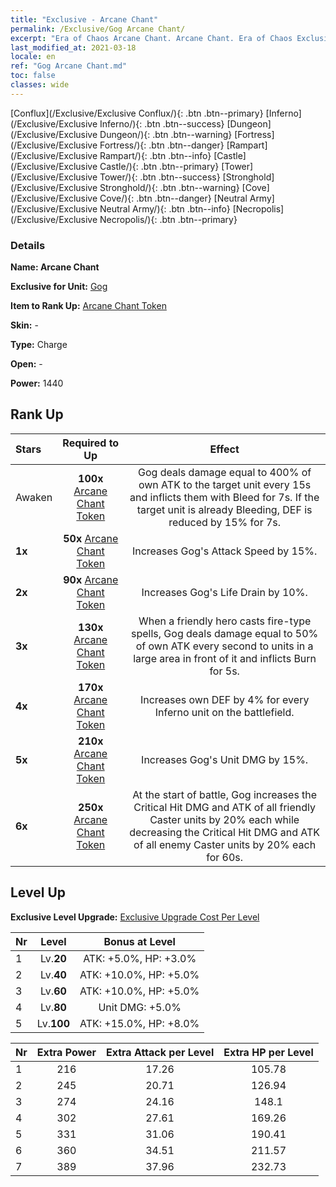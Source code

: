 ```yaml
---
title: "Exclusive - Arcane Chant"
permalink: /Exclusive/Gog Arcane Chant/
excerpt: "Era of Chaos Arcane Chant. Arcane Chant. Era of Chaos Exclusive Arcane Chant. Gog Exclusive."
last_modified_at: 2021-03-18
locale: en
ref: "Gog Arcane Chant.md"
toc: false
classes: wide
---
```

 [Conflux](/Exclusive/Exclusive Conflux/){: .btn .btn--primary} [Inferno](/Exclusive/Exclusive Inferno/){: .btn .btn--success} [Dungeon](/Exclusive/Exclusive Dungeon/){: .btn .btn--warning} [Fortress](/Exclusive/Exclusive Fortress/){: .btn .btn--danger} [Rampart](/Exclusive/Exclusive Rampart/){: .btn .btn--info} [Castle](/Exclusive/Exclusive Castle/){: .btn .btn--primary} [Tower](/Exclusive/Exclusive Tower/){: .btn .btn--success} [Stronghold](/Exclusive/Exclusive Stronghold/){: .btn .btn--warning} [Cove](/Exclusive/Exclusive Cove/){: .btn .btn--danger} [Neutral Army](/Exclusive/Exclusive Neutral Army/){: .btn .btn--info} [Necropolis](/Exclusive/Exclusive Necropolis/){: .btn .btn--primary} 

### Details
 **Name: Arcane Chant** 

 **Exclusive for Unit:** [Gog](/units/Gog/) 

 **Item to Rank Up:** [Arcane Chant Token](/Items/con_915/)

 **Skin:** -

 **Type:** Charge

 **Open:** -

 **Power:** 1440

## Rank Up

  |     Stars    |  Required to Up | Effect |
  |:-------------|:---------------:|:---------------:|
  |  Awaken  | **100x** [Arcane Chant Token](/Items/con_915/) | <Scalding Spark> Gog deals damage equal to 400% of own ATK to the target unit every 15s and inflicts them with Bleed for 7s. If the target unit is already Bleeding, DEF is reduced by 15% for 7s. |
  | **1x** <i class="fas fa-star"/> | **50x** [Arcane Chant Token](/Items/con_915/) | Increases Gog's Attack Speed by 15%. |
  | **2x** <i class="fas fa-star"/> | **90x** [Arcane Chant Token](/Items/con_915/) | Increases Gog's Life Drain by 10%. |
  | **3x** <i class="fas fa-star"/> | **130x** [Arcane Chant Token](/Items/con_915/) | <Heatwave> When a friendly hero casts fire-type spells, Gog deals damage equal to 50% of own ATK every second to units in a large area in front of it and inflicts Burn for 5s. |
  | **4x** <i class="fas fa-star"/> | **170x** [Arcane Chant Token](/Items/con_915/) | Increases own DEF by 4% for every Inferno unit on the battlefield. |
  | **5x** <i class="fas fa-star"/> | **210x** [Arcane Chant Token](/Items/con_915/) | Increases Gog's Unit DMG by 15%. |
  | **6x** <i class="fas fa-star"/> | **250x** [Arcane Chant Token](/Items/con_915/) | <Infernal Symphony> At the start of battle, Gog increases the Critical Hit DMG and ATK of all friendly Caster units by 20% each while decreasing the Critical Hit DMG and ATK of all enemy Caster units by 20% each for 60s. |


## Level Up
 **Exclusive Level Upgrade:** [Exclusive Upgrade Cost Per Level](/Exclusive/ExclusiveUpgradeCostPerLevel/)

  |  Nr  |   Level  | Bonus at Level |
  |:-----|:--------:|:--------------:|
  | 1 | Lv.**20** | ATK: +5.0%, HP: +3.0% |
  | 2 | Lv.**40** | ATK: +10.0%, HP: +5.0% |
  | 3 | Lv.**60** | ATK: +10.0%, HP: +5.0% |
  | 4 | Lv.**80** | Unit DMG: +5.0% |
  | 5 | Lv.**100** | ATK: +15.0%, HP: +8.0% |


  |  Nr  |  Extra Power | Extra Attack per Level | Extra HP per Level |
  |:-----|:--------:|:--------:|:--------:|
  | 1 | 216 | 17.26 | 105.78 |
  | 2 | 245 | 20.71 | 126.94 |
  | 3 | 274 | 24.16 | 148.1 |
  | 4 | 302 | 27.61 | 169.26 |
  | 5 | 331 | 31.06 | 190.41 |
  | 6 | 360 | 34.51 | 211.57 |
  | 7 | 389 | 37.96 | 232.73 |


